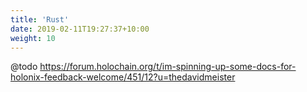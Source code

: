 ```yaml
---
title: 'Rust'
date: 2019-02-11T19:27:37+10:00
weight: 10
---
```


@todo https://forum.holochain.org/t/im-spinning-up-some-docs-for-holonix-feedback-welcome/451/12?u=thedavidmeister

